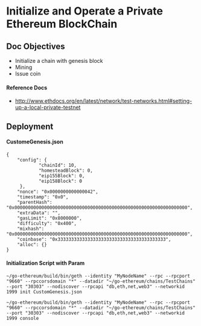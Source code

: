 # Initialize and Operate a Private Ethereum BlockChain

## Doc Objectives
- Initialize a chain with genesis block
- Mining
- Issue coin

#### Reference Docs
- http://www.ethdocs.org/en/latest/network/test-networks.html#setting-up-a-local-private-testnet

## Deployment

#### CustomeGenesis.json

```
{
	"config": {
        	"chainId": 10,
        	"homesteadBlock": 0,
       		"eip155Block": 0,
        	"eip158Block": 0
   	 },
	"nonce": "0x0000000000000042",
	"timestamp": "0x0",
	"parentHash": "0x0000000000000000000000000000000000000000000000000000000000000000",
	"extraData": "",
	"gasLimit": "0x8000000",
	"difficulty": "0x400",
	"mixhash": "0x0000000000000000000000000000000000000000000000000000000000000000",
	"coinbase": "0x3333333333333333333333333333333333333333",
	"alloc": {}
}
```

#### Initialization Script with Param

```
~/go-ethereum/build/bin/geth --identity "MyNodeName" --rpc --rpcport "9660" --rpccorsdomain "*" --datadir "~/go-ethereum/chains/TestChains" --port "30303" --nodiscover --rpcapi "db,eth,net,web3" --networkid 1999 init CustomGenesis.json

~/go-ethereum/build/bin/geth --identity "MyNodeName" --rpc --rpcport "9660" --rpccorsdomain "*" --datadir "~/go-ethereum/chains/TestChains" --port "30303" --nodiscover --rpcapi "db,eth,net,web3" --networkid 1999 console  
```
